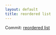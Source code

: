```yaml
---
layout: default
title: reordered list
---
```


Commit: [reordered list](https://github.com/DanGahanCGI/DanGahanCGI.github.io/commit/c8512d5e3a9729151e268b691637bdfab75e49b7)

